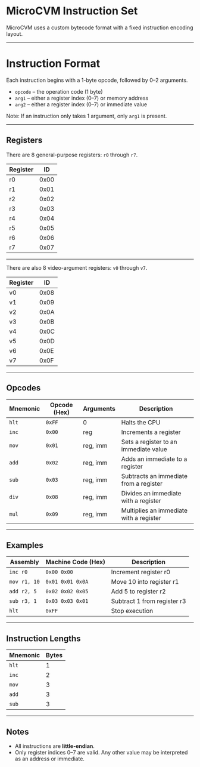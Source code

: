# MicroCVM Instruction Set

MicroCVM uses a custom bytecode format with a fixed instruction encoding layout.

---

# Instruction Format

Each instruction begins with a 1-byte opcode, followed by 0–2 arguments.


- `opcode` – the operation code (1 byte)
- `arg1` – either a register index (0–7) or memory address
- `arg2` – either a register index (0–7) or immediate value

Note: If an instruction only takes 1 argument, only `arg1` is present.

---

## Registers

There are 8 general-purpose registers: `r0` through `r7`.

| Register | ID  |
|----------|-----|
| r0       | 0x00 |
| r1       | 0x01 |
| r2       | 0x02 |
| r3       | 0x03 |
| r4       | 0x04 |
| r5       | 0x05 |
| r6       | 0x06 |
| r7       | 0x07 |

---

There are also 8 video-argument registers: `v0` through `v7`.

| Register | ID  |
|----------|-----|
| v0       | 0x08 |
| v1       | 0x09 |
| v2       | 0x0A |
| v3       | 0x0B |
| v4       | 0x0C |
| v5       | 0x0D |
| v6       | 0x0E |
| v7       | 0x0F |

---

## Opcodes

| Mnemonic | Opcode (Hex) | Arguments | Description                          |
|----------|--------------|-----------|--------------------------------------|
| `hlt`    | `0xFF`       | 0         | Halts the CPU                        |
| `inc`    | `0x00`       | reg       | Increments a register                |
| `mov`    | `0x01`       | reg, imm  | Sets a register to an immediate value |
| `add`    | `0x02`       | reg, imm  | Adds an immediate to a register      |
| `sub`    | `0x03`       | reg, imm  | Subtracts an immediate from a register |
| `div`    | `0x08`       | reg, imm  | Divides an immediate with a register |
| `mul`    | `0x09`       | reg, imm  | Multiplies an immediate with a register |

---

## Examples

| Assembly        | Machine Code (Hex) | Description                     |
|-----------------|--------------------|---------------------------------|
| `inc r0`        | `0x00 0x00`            | Increment register r0           |
| `mov r1, 10`    | `0x01 0x01 0x0A`         | Move 10 into register r1        |
| `add r2, 5`     | `0x02 0x02 0x05`         | Add 5 to register r2            |
| `sub r3, 1`     | `0x03 0x03 0x01`         | Subtract 1 from register r3     |
| `hlt`           | `0xFF`               | Stop execution                  |

---

## Instruction Lengths

| Mnemonic | Bytes |
|----------|-------|
| `hlt`    | 1     |
| `inc`    | 2     |
| `mov`    | 3     |
| `add`    | 3     |
| `sub`    | 3     |

---

## Notes

- All instructions are **little-endian**.
- Only register indices 0–7 are valid. Any other value may be interpreted as an address or immediate.

